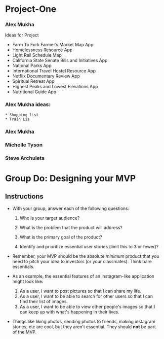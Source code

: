 # Project-One

### Alex Mukha
Ideas for Project

*	Farm To Fork Farmer’s Market Map App
*	Homelessness Resource App
*	Light Rail Schedule Map
*	California State Senate Bills and Initiatives App
*	National Parks App
*	International Travel Hostel Resource App
*	Netflix Documentary Review App
*	Spiritual Retreat App
*	Highest Peaks and Lowest Elevations App
*	Nutritional Guide App
### Alex Mukha ideas:
    * Shopping list
    * Train Lis
### Alex Mukha
### Michelle Tyson


### Steve Archuleta
# Group Do: Designing your MVP

## Instructions
* With your group, answer each of the following questions:
  1. Who is your target audience?

  2. What is the problem that the product will address?
  3. What is the primary goal of the product?
      
  4. Identify and prioritize essential user stories (limit this to 3 or fewer)?

* Remember, your MVP should be the absolute *minimum* product that you need to pitch your idea to investors (or your classmates). Think bare essentials.

* As an example, the essential features of an instagram-like application might look like:

  1. As a user, I want to post pictures so that I can share my life.
  2. As a user, I want to be able to search for other users so that I can find their list of images.
  3. As a user, I want to be able to view other people's images so that I can keep up with what's happening in their lives. 

* Things like liking photos, sending photos to friends, making instagram stories, etc are cool, but they aren't essential. They should **not** be part of the MVP.
